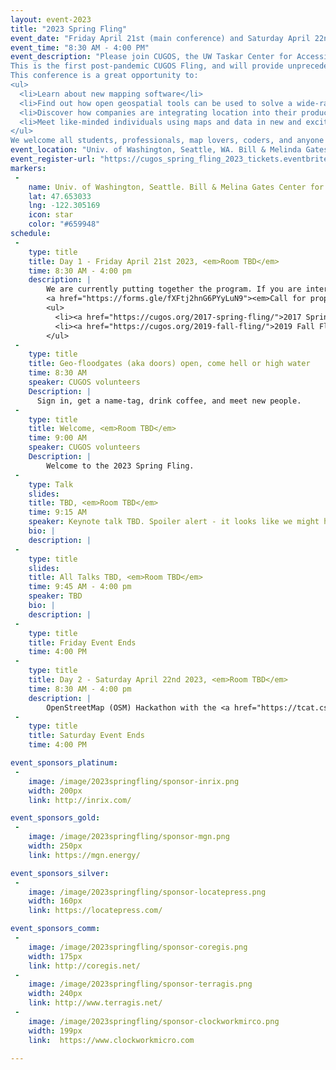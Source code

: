 ```yaml
---
layout: event-2023
title: "2023 Spring Fling"
event_date: "Friday April 21st (main conference) and Saturday April 22nd (OSM Hackathon-OpenSidewalks Project) 2023"
event_time: "8:30 AM - 4:00 PM"
event_description: "Please join CUGOS, the UW Taskar Center for Accessible Technology and local OpenStreetMap community for an exciting two-day meeting on Open Source Geospatial tools, data, and analysis in and beyond the Puget Sound region.
This is the first post-pandemic CUGOS Fling, and will provide unprecedented opportunities for learning about open geospatial software and open data collaboration. The Spring Fling is designed for anyone with an interest in maps, open source software, or open data.
This conference is a great opportunity to:
<ul>
  <li>Learn about new mapping software</li> 
  <li>Find out how open geospatial tools can be used to solve a wide-range of real world problems</li> 
  <li>Discover how companies are integrating location into their products</li> 
  <li>Meet like-minded individuals using maps and data in new and exciting ways</li> 
</ul>
We welcome all students, professionals, map lovers, coders, and anyone with a passion for learning about spatial information.This page is describing the CUGOS part of the conference, note that the Spring Fling is jointly held in the same building and time with the <em>2023 Open the Paths Conference</em>."
event_location: "Univ. of Washington, Seattle, WA. Bill & Melinda Gates Center for CS & Engineering(CSE2)"
event_register-url: "https://cugos_spring_fling_2023_tickets.eventbrite.com"
markers:
 -
    name: Univ. of Washington, Seattle. Bill & Melina Gates Center for CS & Engineering(CSE2)
    lat: 47.653033
    lng: -122.305169
    icon: star
    color: "#659948"
schedule:
 -
    type: title
    title: Day 1 - Friday April 21st 2023, <em>Room TBD</em>
    time: 8:30 AM - 4:00 pm
    description: |
        We are currently putting together the program. If you are interested in giving a presentation head over to our
        <a href="https://forms.gle/fXFtj2hnG6PYyLuN9"><em>Call for proposals</em></a> page. In the event we receive an overwhelming number of submissions, we may add a CUGOS presentation track to Saturday April 22nd (which would run in parallel to the OSM Hackathon-OpenSidewalks Project). The final program will be announced here on March 21st. If in the meantime you are looking for inspiration on what to expect in our program you are welcome to check out the schedules of these previous CUGOS Fling events:
        <ul>
          <li><a href="https://cugos.org/2017-spring-fling/">2017 Spring Fling</a></li> 
          <li><a href="https://cugos.org/2019-fall-fling/">2019 Fall Fling</a></li>
        </ul>
 -
    type: title
    title: Geo-floodgates (aka doors) open, come hell or high water
    time: 8:30 AM
    speaker: CUGOS volunteers  
    Description: |
      Sign in, get a name-tag, drink coffee, and meet new people.
 -
    type: title
    title: Welcome, <em>Room TBD</em>
    time: 9:00 AM
    speaker: CUGOS volunteers
    Description: |
        Welcome to the 2023 Spring Fling.
 -
    type: Talk
    slides: 
    title: TBD, <em>Room TBD</em>
    time: 9:15 AM
    speaker: Keynote talk TBD. Spoiler alert - it looks like we might have <a href="http://blog.cleverelephant.ca">Paul Ramsey</a> on the hook for a keynote presentation.
    bio: |      
    description: |
 -
    type: title
    slides: 
    title: All Talks TBD, <em>Room TBD</em>
    time: 9:45 AM - 4:00 pm
    speaker: TBD
    bio: |      
    description: |
 -
    type: title
    title: Friday Event Ends
    time: 4:00 PM
 -
    type: title
    title: Day 2 - Saturday April 22nd 2023, <em>Room TBD</em>
    time: 8:30 AM - 4:00 pm
    description: |
        OpenStreetMap (OSM) Hackathon with the <a href="https://tcat.cs.washington.edu/opensidewalks-2/">OpenSidewalks Project</a>. More information to be added here soon.
 -
    type: title
    title: Saturday Event Ends
    time: 4:00 PM

event_sponsors_platinum:
 -
    image: /image/2023springfling/sponsor-inrix.png
    width: 200px
    link: http://inrix.com/

event_sponsors_gold:
 -
    image: /image/2023springfling/sponsor-mgn.png
    width: 250px
    link: https://mgn.energy/

event_sponsors_silver:
 -
    image: /image/2023springfling/sponsor-locatepress.png
    width: 160px
    link: https://locatepress.com/

event_sponsors_comm:
 -
    image: /image/2023springfling/sponsor-coregis.png
    width: 175px
    link: http://coregis.net/
 -
    image: /image/2023springfling/sponsor-terragis.png
    width: 240px
    link: http://www.terragis.net/       
 -
    image: /image/2023springfling/sponsor-clockworkmirco.png
    width: 199px
    link:  https://www.clockworkmicro.com

---
```

